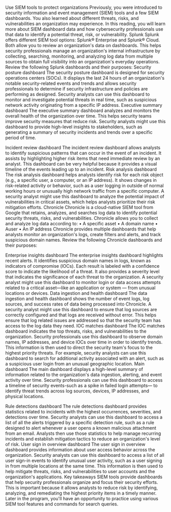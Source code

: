 Use SIEM tools to protect organizations
Previously, you were introduced to security information and event management (SIEM) tools and a few SIEM dashboards. You also learned about different threats, risks, and vulnerabilities an organization may experience. In this reading, you will learn more about SIEM dashboard data and how cybersecurity professionals use that data to identify a potential threat, risk, or vulnerability.
Splunk
Splunk offers different SIEM tool options: Splunk® Enterprise and Splunk® Cloud. Both allow you to review an organization's data on dashboards. This helps security professionals manage an organization's internal infrastructure by collecting, searching, monitoring, and analyzing log data from multiple sources to obtain full visibility into an organization's everyday operations.
Review the following Splunk dashboards and their purposes:
Security posture dashboard
The security posture dashboard is designed for security operations centers (SOCs). It displays the last 24 hours of an organization's notable security-related events and trends and allows security professionals to determine if security infrastructure and policies are performing as designed. Security analysts can use this dashboard to monitor and investigate potential threats in real time, such as suspicious network activity originating from a specific IP address.
Executive summary dashboard
The executive summary dashboard analyzes and monitors the overall health of the organization over time. This helps security teams improve security measures that reduce risk. Security analysts might use this dashboard to provide high-level insights to stakeholders, such as generating a summary of security incidents and trends over a specific period of time.

Incident review dashboard
The incident review dashboard allows analysts to identify suspicious patterns that can occur in the event of an incident. It assists by highlighting higher risk items that need immediate review by an analyst. This dashboard can be very helpful because it provides a visual timeline of the events leading up to an incident.
Risk analysis dashboard
The risk analysis dashboard helps analysts identify risk for each risk object (e.g., a specific user, a computer, or an IP address). It shows changes in risk-related activity or behavior, such as a user logging in outside of normal working hours or unusually high network traffic from a specific computer. A security analyst might use this dashboard to analyze the potential impact of vulnerabilities in critical assets, which helps analysts prioritize their risk mitigation efforts.
Chronicle
Chronicle is a cloud-native SIEM tool from Google that retains, analyzes, and searches log data to identify potential security threats, risks, and vulnerabilities. Chronicle allows you to collect and analyze log data according to:
• A specific asset
• A domain name
• Auser
• An IP address
Chronicle provides multiple dashboards that help analysts monitor an organization's logs, create filters and alerts, and track suspicious domain names.
Review the following Chronicle dashboards and their purposes:

Enterprise insights dashboard
The enterprise insights dashboard highlights recent alerts. It identifies suspicious domain names in logs, known as indicators of compromise (lOCs). Each result is labeled with a confidence score to indicate the likelihood of a threat. It also provides a severity level that indicates the significance of each threat to the organization. A security analyst might use this dashboard to monitor login or data access attempts related to a critical asset—like an application or system — from unusual locations or devices.
Data ingestion and health dashboard
The data ingestion and health dashboard shows the number of event logs, log sources, and success rates of data being processed into Chronicle. A security analyst might use this dashboard to ensure that log sources are correctly configured and that logs are received without error. This helps ensure that log related issues are addressed so that the security team has access to the log data they need.
IOC matches dashboard
The IOC matches dashboard indicates the top threats, risks, and vulnerabilities to the organization. Security professionals use this dashboard to observe domain names, IP addresses, and device lOCs over time in order to identify trends. This information is then used to direct the security team's focus to the highest priority threats. For example, security analysts can use this dashboard to search for additional activity associated with an alert, such as a suspicious user login from an unusual geographic location.
Main dashboard
The main dashboard displays a high-level summary of information related to the organization's data ingestion, alerting, and event activity over time. Security professionals can use this dashboard to access a timeline of security events-such as a spike in failed login attempts— to identify threat trends across log sources, devices, IP addresses, and physical locations.

Rule detections dashboard
The rule detections dashboard provides statistics related to incidents with the highest occurrences, severities, and detections over time. Security analysts can use this dashboard to access a list of all the alerts triggered by a specific detection rule, such as a rule designed to alert whenever a user opens a known malicious attachment from an email.
Analysts then use those statistics to help manage recurring incidents and establish mitigation tactics to reduce an organization's level of risk.
User sign in overview dashboard
The user sign in overview dashboard provides information about user access behavior across the organization.
Security analysts can use this dashboard to access a list of all user sign-in events to identify unusual user activity, such as a user signing in from multiple locations at the same time. This information is then used to help mitigate threats, risks, and vulnerabilities to user accounts and the organization's applications.
Key takeaways
SIEM tools provide dashboards that help security professionals organize and focus their security efforts. This is important because it allows analysts to reduce risk by identifying, analyzing, and remediating the highest priority items in a timely manner. Later in the program, you'll have an opportunity to practice using various SIEM tool features and commands for search queries.